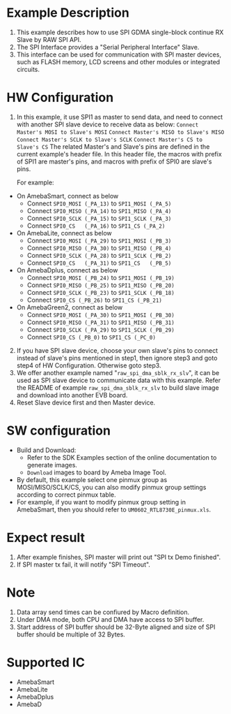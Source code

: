 # Example Description

1. This example describes how to use SPI GDMA single-block continue RX Slave by RAW SPI API.
2. The SPI Interface provides a "Serial Peripheral Interface" Slave.
3. This interface can be used for communication with SPI master devices, such as FLASH memory, LCD screens and other modules or integrated circuits.

# HW Configuration

1. In this example, it use SPI1 as master to send data, and need to connect with another SPI slave device to receive data as below:
   `Connect Master's MOSI to Slave's MOSI`
   `Connect Master's MISO to Slave's MISO`
   `Connect Master's SCLK to Slave's SCLK`
   `Connect Master's CS to Slave's CS`
   The related Master's and Slave's pins are defined in the current example's header file. In this header file, the macros with prefix of SPI1 are master's pins, and macros with prefix of SPI0 are slave's pins.

   For example:

- On AmebaSmart, connect as below
  - Connect `SPI0_MOSI (_PA_13)` to `SPI1_MOSI (_PA_5)`
  - Connect `SPI0_MISO (_PA_14)` to `SPI1_MISO (_PA_4)`
  - Connect `SPI0_SCLK (_PA_15)` to `SPI1_SCLK (_PA_3)`
  - Connect `SPI0_CS   (_PA_16)` to `SPI1_CS (_PA_2)`
- On AmebaLite, connect as below
  - Connect `SPI0_MOSI (_PA_29)` to `SPI1_MOSI (_PB_3)`
  - Connect `SPI0_MISO (_PA_30)` to `SPI1_MISO (_PB_4)`
  - Connect `SPI0_SCLK (_PA_28)` to `SPI1_SCLK (_PB_2)`
  - Connect `SPI0_CS   (_PA_31)` to `SPI1_CS   (_PB_5)`
- On AmebaDplus, connect as below
  - Connect `SPI0_MOSI (_PB_24)` to `SPI1_MOSI (_PB_19)`
  - Connect `SPI0_MISO (_PB_25)` to `SPI1_MISO (_PB_20)`
  - Connect `SPI0_SCLK (_PB_23)` to `SPI1_SCLK (_PB_18)`
  - Connect `SPI0_CS (_PB_26)` to `SPI1_CS (_PB_21)`
- On AmebaGreen2, connect as below
  - Connect `SPI0_MOSI (_PA_30)` to `SPI1_MOSI (_PB_30)`
  - Connect `SPI0_MISO (_PA_31)` to `SPI1_MISO (_PB_31)`
  - Connect `SPI0_SCLK (_PA_29)` to `SPI1_SCLK (_PB_29)`
  - Connect `SPI0_CS (_PB_0)` to `SPI1_CS (_PC_0)`

2. If you have SPI slave device, choose your own slave's pins to connect instead of slave's pins mentioned in step1, then ignore step3 and goto step4 of HW Configuration. Otherwise goto step3.
3. We offer another example named "`raw_spi_dma_sblk_rx_slv`", it can be used as SPI slave device to communicate data with this example.
Refer the README of example `raw_spi_dma_sblk_rx_slv` to build slave image and download into another EVB board.
4. Reset Slave device first and then Master device.

# SW configuration

- Build and Download:
   * Refer to the SDK Examples section of the online documentation to generate images.
   * `Download` images to board by Ameba Image Tool.  
- By default, this example select one pinmux group as MOSI/MISO/SCLK/CS, you can also modify pinmux group settings according to correct pinmux table.
- For example, if you want to modify pinmux group setting in AmebaSmart, then you should refer to `UM0602_RTL8730E_pinmux.xls`.

# Expect result

1. After example finishes, SPI master will print out "SPI tx Demo finished".
2. If SPI master tx fail, it will notify "SPI Timeout".

# Note

1. Data array send times can be confiured by Macro definition.
2. Under DMA mode, both CPU and DMA have access to SPI buffer.
3. Start address of SPI buffer should be 32-Byte aligned and size of SPI buffer should be multiple of 32 Bytes.

# Supported IC

- AmebaSmart
- AmebaLite
- AmebaDplus
- AmebaD
